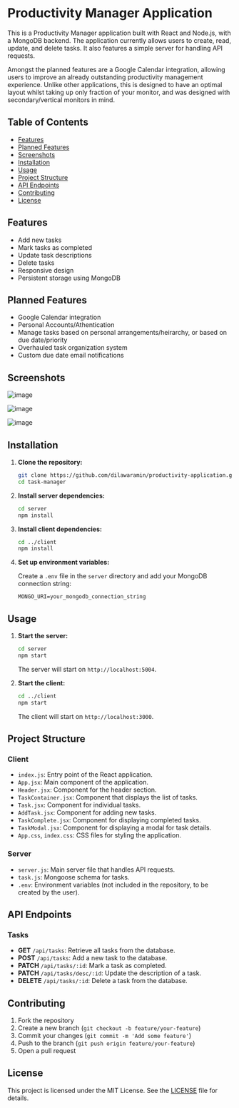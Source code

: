 # Productivity Manager Application

This is a Productivity Manager application built with React and Node.js, with a MongoDB backend. The application currently allows users to create, read, update, and delete tasks. It also features a simple server for handling API requests. 

Amongst the planned features are a Google Calendar integration, allowing users to improve an already outstanding productivity management experience. Unlike other applications, this is designed to have an optimal layout whilst taking up only fraction of your monitor, and was designed with secondary/vertical monitors in mind. 

## Table of Contents

- [Features](#features)
- [Planned Features](#planned-features)
- [Screenshots](#screenshots)
- [Installation](#installation)
- [Usage](#usage)
- [Project Structure](#project-structure)
- [API Endpoints](#api-endpoints)
- [Contributing](#contributing)
- [License](#license)

## Features

- Add new tasks
- Mark tasks as completed
- Update task descriptions
- Delete tasks
- Responsive design
- Persistent storage using MongoDB

## Planned Features

- Google Calendar integration
- Personal Accounts/Athentication
- Manage tasks based on personal arrangements/heirarchy, or based on due date/priority
- Overhauled task organization system
- Custom due date email notifications

## Screenshots

![image](https://github.com/dilawaramin/Productivity-Application/assets/79779873/0a354061-eb00-4305-844d-a5e9b361f7d3)

![image](https://github.com/dilawaramin/Productivity-Application/assets/79779873/5e986cb5-471c-4c34-a88e-c85f6990b10e)

![image](https://github.com/dilawaramin/Productivity-Application/assets/79779873/61e7f919-f6a6-49ea-91c0-09169f48c90f)

## Installation

1. **Clone the repository:**

    ```bash
    git clone https://github.com/dilawaramin/productivity-application.git
    cd task-manager
    ```

2. **Install server dependencies:**

    ```bash
    cd server
    npm install
    ```

3. **Install client dependencies:**

    ```bash
    cd ../client
    npm install
    ```

4. **Set up environment variables:**

    Create a `.env` file in the `server` directory and add your MongoDB connection string:

    ```env
    MONGO_URI=your_mongodb_connection_string
    ```

## Usage

1. **Start the server:**

    ```bash
    cd server
    npm start
    ```

    The server will start on `http://localhost:5004`.

2. **Start the client:**

    ```bash
    cd ../client
    npm start
    ```

    The client will start on `http://localhost:3000`.

## Project Structure

### Client

- `index.js`: Entry point of the React application.
- `App.jsx`: Main component of the application.
- `Header.jsx`: Component for the header section.
- `TaskContainer.jsx`: Component that displays the list of tasks.
- `Task.jsx`: Component for individual tasks.
- `AddTask.jsx`: Component for adding new tasks.
- `TaskComplete.jsx`: Component for displaying completed tasks.
- `TaskModal.jsx`: Component for displaying a modal for task details.
- `App.css`, `index.css`: CSS files for styling the application.

### Server

- `server.js`: Main server file that handles API requests.
- `task.js`: Mongoose schema for tasks.
- `.env`: Environment variables (not included in the repository, to be created by the user).

## API Endpoints

### Tasks

- **GET** `/api/tasks`: Retrieve all tasks from the database.
- **POST** `/api/tasks`: Add a new task to the database.
- **PATCH** `/api/tasks/:id`: Mark a task as completed.
- **PATCH** `/api/tasks/desc/:id`: Update the description of a task.
- **DELETE** `/api/tasks/:id`: Delete a task from the database.

## Contributing

1. Fork the repository
2. Create a new branch (`git checkout -b feature/your-feature`)
3. Commit your changes (`git commit -m 'Add some feature'`)
4. Push to the branch (`git push origin feature/your-feature`)
5. Open a pull request

## License

This project is licensed under the MIT License. See the [LICENSE](LICENSE) file for details.
